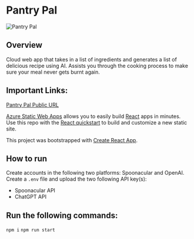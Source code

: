 # Pantry Pal
![Pantry Pal](https://raw.githubusercontent.com/smutharasan/PantryPal/main/public/logo.ico)

## Overview 

Cloud web app that takes in a list of ingredients and generates a list of delicious recipe using AI. Assists you through the cooking process to make sure your meal never gets burnt again.

## Important Links: 
[Pantry Pal Public URL](https://victorious-forest-0287dbc10.4.azurestaticapps.net)


[Azure Static Web Apps](https://docs.microsoft.com/azure/static-web-apps/overview) allows you to easily build [React](https://reactjs.org/) apps in minutes. Use this repo with the [React quickstart](https://docs.microsoft.com/azure/static-web-apps/getting-started?tabs=react) to build and customize a new static site.

This project was bootstrapped with [Create React App](https://github.com/facebook/create-react-app).

## How to run

Create accounts in the following two platforms: Spoonacular and OpenAI. Create a ```.env``` file and upload the two following API key(s):

- Spoonacular API
- ChatGPT API

## Run the following commands:

```npm i```
```npm run start```


